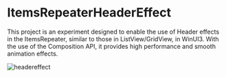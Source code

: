 # ItemsRepeaterHeaderEffect

This project is an experiment designed to enable the use of Header effects in the ItemsRepeater, similar to those in ListView/GridView, in WinUI3. With the use of the Composition API, it provides high performance and smooth animation effects.

![headereffect](https://github.com/lunelake/ItemsRepeaterHeaderEffect/assets/5918681/3deb219e-b824-4fec-af48-7c3d035e5816)
